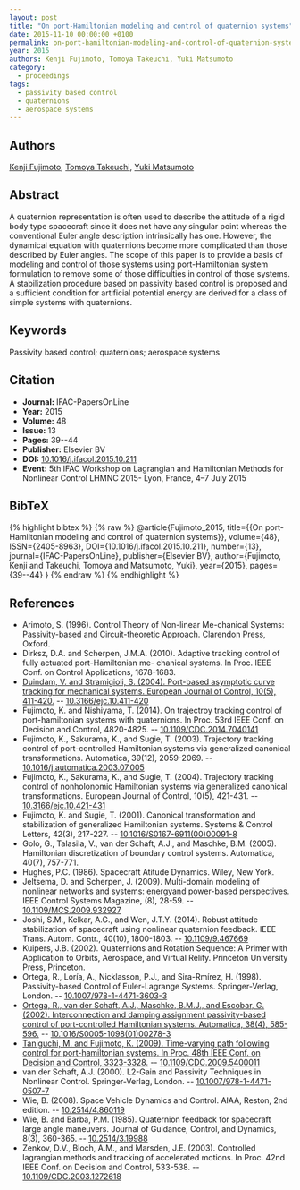 ```yaml
---
layout: post
title: "On port-Hamiltonian modeling and control of quaternion systems"
date: 2015-11-10 00:00:00 +0100
permalink: on-port-hamiltonian-modeling-and-control-of-quaternion-systems
year: 2015
authors: Kenji Fujimoto, Tomoya Takeuchi, Yuki Matsumoto
category:
  - proceedings
tags:
  - passivity based control
  - quaternions
  - aerospace systems
---
```

 
## Authors
[Kenji Fujimoto](authors/kenji_fujimoto), [Tomoya Takeuchi](authors/tomoya_takeuchi), [Yuki Matsumoto](authors/yuki_matsumoto)
 
## Abstract
A quaternion representation is often used to describe the attitude of a rigid body type spacecraft since it does not have any singular point whereas the conventional Euler angle description intrinsically has one. However, the dynamical equation with quaternions become more complicated than those described by Euler angles. The scope of this paper is to provide a basis of modeling and control of those systems using port-Hamiltonian system formulation to remove some of those difficulties in control of those systems. A stabilization procedure based on passivity based control is proposed and a sufficient condition for artificial potential energy are derived for a class of simple systems with quaternions.
 
## Keywords
Passivity based control; quaternions; aerospace systems
 
## Citation
- **Journal:** IFAC-PapersOnLine
- **Year:** 2015
- **Volume:** 48
- **Issue:** 13
- **Pages:** 39--44
- **Publisher:** Elsevier BV
- **DOI:** [10.1016/j.ifacol.2015.10.211](https://doi.org/10.1016/j.ifacol.2015.10.211)
- **Event:** 5th IFAC Workshop on Lagrangian and Hamiltonian Methods for Nonlinear Control LHMNC 2015- Lyon, France, 4–7 July 2015
 
## BibTeX
{% highlight bibtex %}
{% raw %}
@article{Fujimoto_2015,
  title={{On port-Hamiltonian modeling and control of quaternion systems}},
  volume={48},
  ISSN={2405-8963},
  DOI={10.1016/j.ifacol.2015.10.211},
  number={13},
  journal={IFAC-PapersOnLine},
  publisher={Elsevier BV},
  author={Fujimoto, Kenji and Takeuchi, Tomoya and Matsumoto, Yuki},
  year={2015},
  pages={39--44}
}
{% endraw %}
{% endhighlight %}
 
## References
- Arimoto, S. (1996). Control Theory of Non-linear Me-chanical Systems: Passivity-based and Circuit-theoretic Approach. Clarendon Press, Oxford.
- Dirksz, D.A. and Scherpen, J.M.A. (2010). Adaptive tracking control of fully actuated port-Hamiltonian me- chanical systems. In Proc. IEEE Conf. on Control Applications, 1678-1683.
- [Duindam, V. and Stramigioli, S. (2004). Port-based asymptotic curve tracking for mechanical systems. European Journal of Control, 10(5), 411-420.](port-based-asymptotic-curve-tracking-for-mechanical-systems) -- [10.3166/ejc.10.411-420](https://doi.org/10.3166/ejc.10.411-420)
- Fujimoto, K. and Nishiyama, T. (2014). On trajectroy tracking control of port-hamiltonian systems with quaternions. In Proc. 53rd IEEE Conf. on Decision and Control, 4820-4825. -- [10.1109/CDC.2014.7040141](https://doi.org/10.1109/CDC.2014.7040141)
- Fujimoto, K., Sakurama, K., and Sugie, T. (2003). Trajectory tracking control of port-controlled Hamiltonian systems via generalized canonical transformations. Automatica, 39(12), 2059-2069. -- [10.1016/j.automatica.2003.07.005](https://doi.org/10.1016/j.automatica.2003.07.005)
- Fujimoto, K., Sakurama, K., and Sugie, T. (2004). Trajectory tracking control of nonholonomic Hamiltonian systems via generalized canonical transformations. European Journal of Control, 10(5), 421-431. -- [10.3166/ejc.10.421-431](https://doi.org/10.3166/ejc.10.421-431)
- Fujimoto, K. and Sugie, T. (2001). Canonical transformation and stabilization of generalized Hamiltonian systems. Systems & Control Letters, 42(3), 217-227. -- [10.1016/S0167-6911(00)00091-8](https://doi.org/10.1016/S0167-6911(00)00091-8)
- Golo, G., Talasila, V., van der Schaft, A.J., and Maschke, B.M. (2005). Hamiltonian discretization of boundary control systems. Automatica, 40(7), 757-771.
- Hughes, P.C. (1986). Spacecraft Atitude Dynamics. Wiley, New York.
- Jeltsema, D. and Scherpen, J. (2009). Multi-domain modeling of nonlinear networks and systems: energyand power-based perspectives. IEEE Control Systems Magazine, (8), 28-59. -- [10.1109/MCS.2009.932927](https://doi.org/10.1109/MCS.2009.932927)
- Joshi, S.M., Kelkar, A.G., and Wen, J.T.Y. (2014). Robust attitude stabilization of spacecraft using nonlinear quaternion feedback. IEEE Trans. Autom. Contr., 40(10), 1800-1803. -- [10.1109/9.467669](https://doi.org/10.1109/9.467669)
- Kuipers, J.B. (2002). Quaternions and Rotation Sequence: A Primer with Application to Orbits, Aerospace, and Virtual Relity. Princeton University Press, Princeton.
- Ortega, R., Loría, A., Nicklasson, P.J., and Sira-Rmírez, H. (1998). Passivity-based Control of Euler-Lagrange Systems. Springer-Verlag, London. -- [10.1007/978-1-4471-3603-3](https://doi.org/10.1007/978-1-4471-3603-3)
- [Ortega, R., van der Schaft, A.J., Maschke, B.M.J., and Escobar, G. (2002). Interconnection and damping assignment passivity-based control of port-controlled Hamiltonian systems. Automatica, 38(4), 585-596.](interconnection-and-damping-assignment-passivity-based-control-of-port-controlled-hamiltonian-systems) -- [10.1016/S0005-1098(01)00278-3](https://doi.org/10.1016/S0005-1098(01)00278-3)
- [Taniguchi, M. and Fujimoto, K. (2009). Time-varying path following control for port-hamiltonian systems. In Proc. 48th IEEE Conf. on Decision and Control, 3323-3328.](time-varying-path-following-control-for-port-hamiltonian-systems) -- [10.1109/CDC.2009.5400011](https://doi.org/10.1109/CDC.2009.5400011)
- van der Schaft, A.J. (2000). L2-Gain and Passivity Techniques in Nonlinear Control. Springer-Verlag, London. -- [10.1007/978-1-4471-0507-7](https://doi.org/10.1007/978-1-4471-0507-7)
- Wie, B. (2008). Space Vehicle Dynamics and Control. AIAA, Reston, 2nd edition. -- [10.2514/4.860119](https://doi.org/10.2514/4.860119)
- Wie, B. and Barba, P.M. (1985). Quaternion feedback for spacecraft large angle maneuvers. Journal of Guidance, Control, and Dynamics, 8(3), 360-365. -- [10.2514/3.19988](https://doi.org/10.2514/3.19988)
- Zenkov, D.V., Bloch, A.M., and Marsden, J.E. (2003). Controlled lagrangian methods and tracking of accelerated motions. In Proc. 42nd IEEE Conf. on Decision and Control, 533-538. -- [10.1109/CDC.2003.1272618](https://doi.org/10.1109/CDC.2003.1272618)

